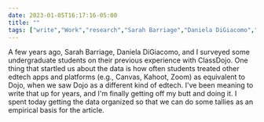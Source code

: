 ---date: 2023-01-05T16:17:16-05:00title: ""tags: ["write","Work","research","Sarah Barriage","Daniela DiGiacomo","ClassDojo","platforms"]---A few years ago, Sarah Barriage, Daniela DiGiacomo, and I surveyed some undergraduate students on their previous experience with ClassDojo. One thing that startled us about the data is how often students treated other edtech apps and platforms (e.g., Canvas, Kahoot, Zoom) as equivalent to Dojo, when we saw Dojo as a different kind of edtech. I've been meaning to write that up for years, and I'm finally getting off my butt and doing it. I spent today getting the data organized so that we can do some tallies as an empirical basis for the article.